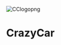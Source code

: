 ![CClogopng](https://github.com/Klabeuterman/CrazyCar/assets/167600959/3b1b5317-75d3-4a32-8b30-566a6a964b0e)

# CrazyCar
